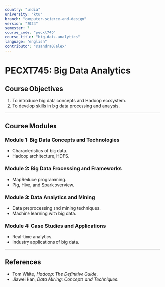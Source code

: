 ```yaml
---
country: "india"
university: "ktu"
branch: "computer-science-and-design"
version: "2024"
semester: 7
course_code: "pecxt745"
course_title: "big-data-analytics"
language: "english"
contributor: "@sandra07alex"
---
```


# PECXT745: Big Data Analytics

## Course Objectives
1. To introduce big data concepts and Hadoop ecosystem.
2. To develop skills in big data processing and analysis.

---

## Course Modules

### Module 1: Big Data Concepts and Technologies
- Characteristics of big data.
- Hadoop architecture, HDFS.

### Module 2: Big Data Processing and Frameworks
- MapReduce programming.
- Pig, Hive, and Spark overview.

### Module 3: Data Analytics and Mining
- Data preprocessing and mining techniques.
- Machine learning with big data.

### Module 4: Case Studies and Applications
- Real-time analytics.
- Industry applications of big data.

---

## References
- Tom White, *Hadoop: The Definitive Guide*.
- Jiawei Han, *Data Mining: Concepts and Techniques*.
